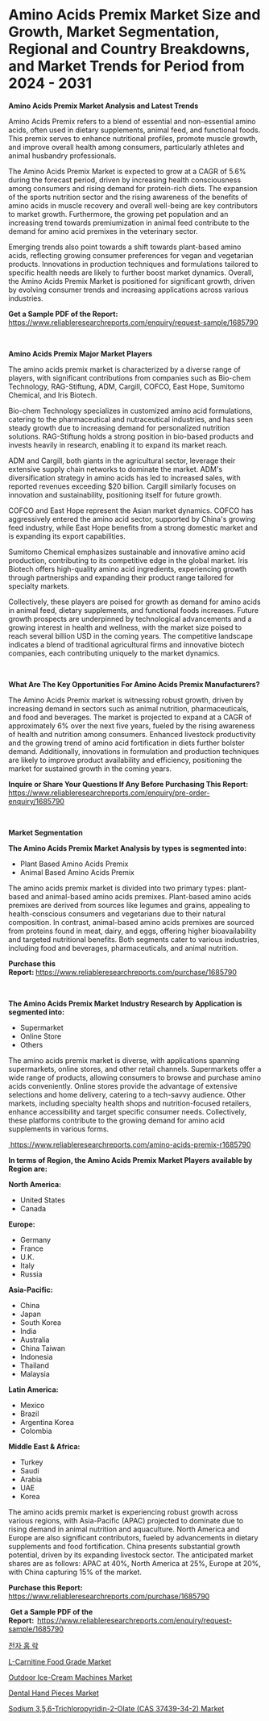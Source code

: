 <p><h1>Amino Acids Premix Market Size and Growth, Market Segmentation, Regional and Country Breakdowns, and Market Trends for Period from 2024 -  2031</h1></p><p><strong>Amino Acids Premix Market Analysis and Latest Trends</strong></p>
<p><p>Amino Acids Premix refers to a blend of essential and non-essential amino acids, often used in dietary supplements, animal feed, and functional foods. This premix serves to enhance nutritional profiles, promote muscle growth, and improve overall health among consumers, particularly athletes and animal husbandry professionals.</p><p>The Amino Acids Premix Market is expected to grow at a CAGR of 5.6% during the forecast period, driven by increasing health consciousness among consumers and rising demand for protein-rich diets. The expansion of the sports nutrition sector and the rising awareness of the benefits of amino acids in muscle recovery and overall well-being are key contributors to market growth. Furthermore, the growing pet population and an increasing trend towards premiumization in animal feed contribute to the demand for amino acid premixes in the veterinary sector.</p><p>Emerging trends also point towards a shift towards plant-based amino acids, reflecting growing consumer preferences for vegan and vegetarian products. Innovations in production techniques and formulations tailored to specific health needs are likely to further boost market dynamics. Overall, the Amino Acids Premix Market is positioned for significant growth, driven by evolving consumer trends and increasing applications across various industries.</p></p>
<p><strong>Get a Sample PDF of the Report:&nbsp;</strong> <a href="https://www.reliableresearchreports.com/enquiry/request-sample/1685790?utm_campaign=123&utm_medium=2&utm_source=Github&utm_content=ia&utm_term=13102024&utm_id=amino-acids-premix">https://www.reliableresearchreports.com/enquiry/request-sample/1685790</a></p>
<p>&nbsp;</p>
<p><strong>Amino Acids Premix Major Market Players</strong></p>
<p><p>The amino acids premix market is characterized by a diverse range of players, with significant contributions from companies such as Bio-chem Technology, RAG-Stiftung, ADM, Cargill, COFCO, East Hope, Sumitomo Chemical, and Iris Biotech. </p><p>Bio-chem Technology specializes in customized amino acid formulations, catering to the pharmaceutical and nutraceutical industries, and has seen steady growth due to increasing demand for personalized nutrition solutions. RAG-Stiftung holds a strong position in bio-based products and invests heavily in research, enabling it to expand its market reach.</p><p>ADM and Cargill, both giants in the agricultural sector, leverage their extensive supply chain networks to dominate the market. ADM's diversification strategy in amino acids has led to increased sales, with reported revenues exceeding $20 billion. Cargill similarly focuses on innovation and sustainability, positioning itself for future growth.</p><p>COFCO and East Hope represent the Asian market dynamics. COFCO has aggressively entered the amino acid sector, supported by China's growing feed industry, while East Hope benefits from a strong domestic market and is expanding its export capabilities.</p><p>Sumitomo Chemical emphasizes sustainable and innovative amino acid production, contributing to its competitive edge in the global market. Iris Biotech offers high-quality amino acid ingredients, experiencing growth through partnerships and expanding their product range tailored for specialty markets.</p><p>Collectively, these players are poised for growth as demand for amino acids in animal feed, dietary supplements, and functional foods increases. Future growth prospects are underpinned by technological advancements and a growing interest in health and wellness, with the market size poised to reach several billion USD in the coming years. The competitive landscape indicates a blend of traditional agricultural firms and innovative biotech companies, each contributing uniquely to the market dynamics.</p></p>
<p>&nbsp;</p>
<p><strong>What Are The Key Opportunities For Amino Acids Premix Manufacturers?</strong></p>
<p><p>The Amino Acids Premix market is witnessing robust growth, driven by increasing demand in sectors such as animal nutrition, pharmaceuticals, and food and beverages. The market is projected to expand at a CAGR of approximately 6% over the next five years, fueled by the rising awareness of health and nutrition among consumers. Enhanced livestock productivity and the growing trend of amino acid fortification in diets further bolster demand. Additionally, innovations in formulation and production techniques are likely to improve product availability and efficiency, positioning the market for sustained growth in the coming years.</p></p>
<p><strong>Inquire or Share Your Questions If Any Before Purchasing This Report:</strong> <a href="https://www.reliableresearchreports.com/enquiry/pre-order-enquiry/1685790?utm_campaign=123&utm_medium=2&utm_source=Github&utm_content=ia&utm_term=13102024&utm_id=amino-acids-premix">https://www.reliableresearchreports.com/enquiry/pre-order-enquiry/1685790</a></p>
<p>&nbsp;</p>
<p><strong>Market Segmentation</strong></p>
<p><strong>The Amino Acids Premix Market Analysis by types is segmented into:</strong></p>
<p><ul><li>Plant Based Amino Acids Premix</li><li>Animal Based Amino Acids Premix</li></ul></p>
<p><p>The amino acids premix market is divided into two primary types: plant-based and animal-based amino acids premixes. Plant-based amino acids premixes are derived from sources like legumes and grains, appealing to health-conscious consumers and vegetarians due to their natural composition. In contrast, animal-based amino acids premixes are sourced from proteins found in meat, dairy, and eggs, offering higher bioavailability and targeted nutritional benefits. Both segments cater to various industries, including food and beverages, pharmaceuticals, and animal nutrition.</p></p>
<p><strong>Purchase this Report:&nbsp;</strong><a href="https://www.reliableresearchreports.com/purchase/1685790?utm_campaign=123&utm_medium=2&utm_source=Github&utm_content=ia&utm_term=13102024&utm_id=amino-acids-premix">https://www.reliableresearchreports.com/purchase/1685790</a></p>
<p>&nbsp;</p>
<p><strong>The Amino Acids Premix Market Industry Research by Application is segmented into:</strong></p>
<p><ul><li>Supermarket</li><li>Online Store</li><li>Others</li></ul></p>
<p><p>The amino acids premix market is diverse, with applications spanning supermarkets, online stores, and other retail channels. Supermarkets offer a wide range of products, allowing consumers to browse and purchase amino acids conveniently. Online stores provide the advantage of extensive selections and home delivery, catering to a tech-savvy audience. Other markets, including specialty health shops and nutrition-focused retailers, enhance accessibility and target specific consumer needs. Collectively, these platforms contribute to the growing demand for amino acid supplements in various forms.</p></p>
<p><a href="https://www.reliableresearchreports.com/amino-acids-premix-r1685790?utm_campaign=123&utm_medium=2&utm_source=Github&utm_content=ia&utm_term=13102024&utm_id=amino-acids-premix">&nbsp;https://www.reliableresearchreports.com/amino-acids-premix-r1685790</a></p>
<p><strong>In terms of Region, the Amino Acids Premix Market Players available by Region are:</strong></p>
<p>
    <p> <strong> North America: </strong>
        <ul>
            <li>United States</li>
            <li>Canada</li>
        </ul>
        </p> 
    <p> <strong> Europe: </strong>
        <ul>
            <li>Germany</li>
            <li>France</li>
            <li>U.K.</li>
            <li>Italy</li>
            <li>Russia</li>
        </ul>
        </p> 
    <p> <strong> Asia-Pacific: </strong>
        <ul>
            <li>China</li>
            <li>Japan</li>
            <li>South Korea</li>
            <li>India</li>
            <li>Australia</li>
            <li>China Taiwan</li>
            <li>Indonesia</li>
            <li>Thailand</li>
            <li>Malaysia</li>
        </ul>
        </p> 
    <p> <strong> Latin America: </strong>
        <ul>
            <li>Mexico</li>
            <li>Brazil</li>
            <li>Argentina Korea</li>
            <li>Colombia</li>
        </ul>
        </p> 
    <p> <strong> Middle East & Africa: </strong>
        <ul>
            <li>Turkey</li>
            <li>Saudi</li>
            <li>Arabia</li>
            <li>UAE</li>
            <li>Korea</li>
        </ul>
    </p>
    </p>
<p><p>The amino acids premix market is experiencing robust growth across various regions, with Asia-Pacific (APAC) projected to dominate due to rising demand in animal nutrition and aquaculture. North America and Europe are also significant contributors, fueled by advancements in dietary supplements and food fortification. China presents substantial growth potential, driven by its expanding livestock sector. The anticipated market shares are as follows: APAC at 40%, North America at 25%, Europe at 20%, with China capturing 15% of the market.</p></p>
<p><strong>Purchase this Report: </strong><a href="https://www.reliableresearchreports.com/purchase/1685790?utm_campaign=123&utm_medium=2&utm_source=Github&utm_content=ia&utm_term=13102024&utm_id=amino-acids-premix">https://www.reliableresearchreports.com/purchase/1685790</a></p>
<p>&nbsp;<strong>Get a Sample PDF of the Report:&nbsp;&nbsp;</strong><a href="https://www.reliableresearchreports.com/enquiry/request-sample/1685790?utm_campaign=123&utm_medium=2&utm_source=Github&utm_content=ia&utm_term=13102024&utm_id=amino-acids-premix">https://www.reliableresearchreports.com/enquiry/request-sample/1685790</a></p>
<p><strong></strong></p>
<p><p><a href="https://github.com/laholand/Market-Research-Report-List-6/blob/main/419610217703.md?utm_campaign=123&utm_medium=2&utm_source=Github&utm_content=ia&utm_term=13102024&utm_id=amino-acids-premix">전자 홈 락</a></p><p><a href="https://www.linkedin.com/pulse/analyzing-global-l-carnitine-food-grade-market-growth-sppzf?utm_campaign=123&utm_medium=2&utm_source=Github&utm_content=ia&utm_term=13102024&utm_id=amino-acids-premix">L-Carnitine Food Grade Market</a></p><p><a href="https://www.linkedin.com/pulse/strategic-insights-global-outdoor-ice-cream-machines-en2qc?utm_campaign=123&utm_medium=2&utm_source=Github&utm_content=ia&utm_term=13102024&utm_id=amino-acids-premix">Outdoor Ice-Cream Machines Market</a></p><p><a href="https://github.com/bramarquesw0f/Market-Research-Report-List-1/blob/main/dental-hand-pieces-market.md?utm_campaign=123&utm_medium=2&utm_source=Github&utm_content=ia&utm_term=13102024&utm_id=amino-acids-premix">Dental Hand Pieces Market</a></p><p><a href="https://github.com/bansebnspene3/Market-Research-Report-List-1/blob/main/sodium-356-trichloropyridin-2-olate-cas-37439-34-2-market.md?utm_campaign=123&utm_medium=2&utm_source=Github&utm_content=ia&utm_term=13102024&utm_id=amino-acids-premix">Sodium 3,5,6-Trichloropyridin-2-Olate (CAS 37439-34-2) Market</a></p></p>